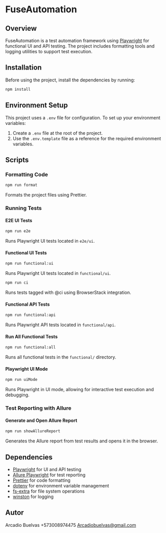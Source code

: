 # FuseAutomation

## Overview
FuseAutomation is a test automation framework using [Playwright](https://playwright.dev/) for functional UI and API testing. The project includes formatting tools and logging utilities to support test execution.

## Installation
Before using the project, install the dependencies by running:

```sh
npm install
```

## Environment Setup
This project uses a `.env` file for configuration. To set up your environment variables:
1. Create a `.env` file at the root of the project.
2. Use the `.env.template` file as a reference for the required environment variables.

## Scripts

### Formatting Code
```sh
npm run format
```
Formats the project files using Prettier.

### Running Tests
#### E2E UI Tests
```sh
npm run e2e
```
Runs Playwright UI tests located in `e2e/ui`.

#### Functional UI Tests
```sh
npm run functional:ui
```
Runs Playwright UI tests located in `functional/ui`.

```sh
npm run ci
```
Runs tests tagged with @ci using BrowserStack integration.

#### Functional API Tests
```sh
npm run functional:api
```
Runs Playwright API tests located in `functional/api`.

#### Run All Functional Tests
```sh
npm run functional:all
```
Runs all functional tests in the `functional/` directory.

#### Playwright UI Mode
```sh
npm run uiMode
```
Runs Playwright in UI mode, allowing for interactive test execution and debugging.

### Test Reporting with Allure
#### Generate and Open Allure Report
```sh
npm run showAllureReport
```
Generates the Allure report from test results and opens it in the browser.

## Dependencies
- [Playwright](https://playwright.dev/) for UI and API testing
- [Allure Playwright](https://www.npmjs.com/package/allure-playwright) for test reporting
- [Prettier](https://prettier.io/) for code formatting
- [dotenv](https://www.npmjs.com/package/dotenv) for environment variable management
- [fs-extra](https://www.npmjs.com/package/fs-extra) for file system operations
- [winston](https://www.npmjs.com/package/winston) for logging

## Autor
Arcadio Buelvas
+573008974475
Arcadiobuelvas@gmail.com
